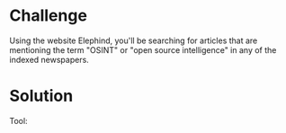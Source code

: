 # Challenge

Using the website Elephind, you'll be searching for articles that are mentioning the term "OSINT" or "open source intelligence" in any of the indexed newspapers.

# Solution

Tool: 

